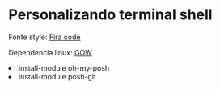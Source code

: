 <h1>Personalizando terminal shell</h1>
<p>Fonte style:
<a href="https://github.com/tonsky/FiraCode">Fira code</a><br>
<p> Dependencia linux:
<a href="https://github.com/bmatzelle/gow">GOW</a>
</p>

<li>install-module oh-my-posh
<li>install-module posh-git
